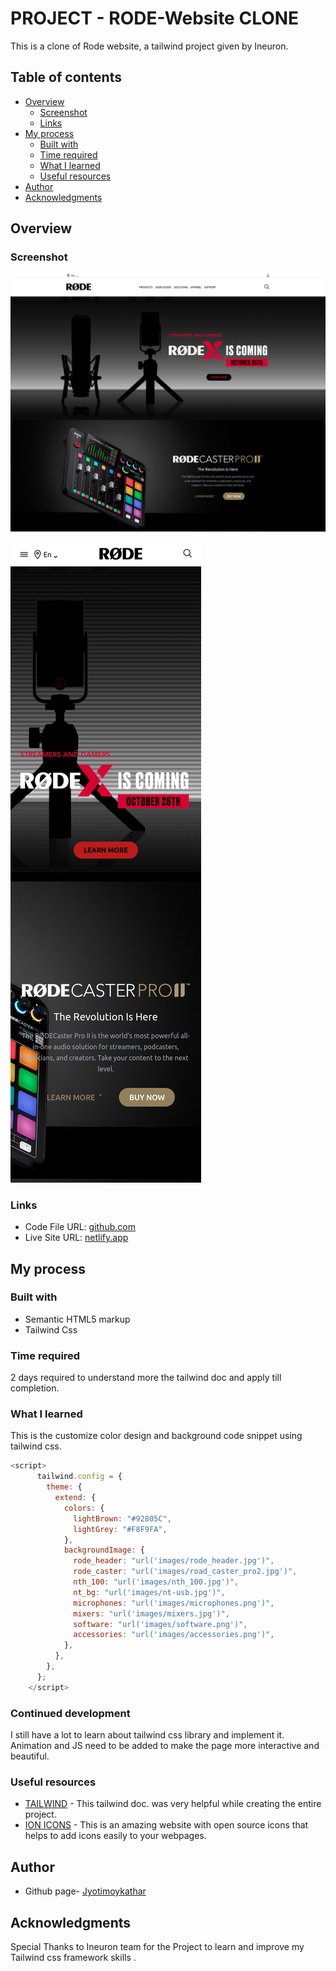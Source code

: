 # PROJECT - RODE-Website CLONE

This is a clone of Rode website, a tailwind project given by Ineuron.

## Table of contents

- [Overview](#overview)
  - [Screenshot](#screenshot)
  - [Links](#links)
- [My process](#my-process)
  - [Built with](#built-with)
  - [Time required](#time-required)
  - [What I learned](#continues-development)
  - [Useful resources](#useful-resources)
- [Author](#author)
- [Acknowledgments](#acknowledgments)

## Overview

### Screenshot

![](images/screenshotD.png)

![](images/screenshotM.png)

### Links

- Code File URL: [github.com](https://github.com/Jyotimoykathar/Paytm_Clone)
- Live Site URL: [netlify.app](https://paytm-clone-with-tailwindcss.netlify.app/)

## My process

### Built with

- Semantic HTML5 markup
- Tailwind Css

### Time required

2 days required to understand more the tailwind doc and apply till completion.

### What I learned

This is the customize color design and background code snippet using tailwind css.

```js
<script>
      tailwind.config = {
        theme: {
          extend: {
            colors: {
              lightBrown: "#92805C",
              lightGrey: "#F8F9FA",
            },
            backgroundImage: {
              rode_header: "url('images/rode_header.jpg')",
              rode_caster: "url('images/road_caster_pro2.jpg')",
              nth_100: "url('images/nth_100.jpg')",
              nt_bg: "url('images/nt-usb.jpg')",
              microphones: "url('images/microphones.png')",
              mixers: "url('images/mixers.jpg')",
              software: "url('images/software.png')",
              accessories: "url('images/accessories.png')",
            },
          },
        },
      };
    </script>
```

### Continued development

I still have a lot to learn about tailwind css library and implement it.
Animation and JS need to be added to make the page more interactive and beautiful.

### Useful resources

- [TAILWIND](https://tailwindcss.com/docs/installation) - This tailwind doc. was very helpful while creating the entire project.
- [ION ICONS](https://ionic.io/ionicons) - This is an amazing website with open source icons that helps to add icons easily to your webpages.

## Author

- Github page- [Jyotimoykathar](https://github.com/Jyotimoykathar/)

## Acknowledgments

Special Thanks to Ineuron team for the Project to learn and improve my Tailwind css framework skills .
